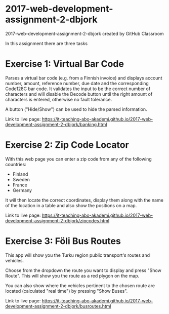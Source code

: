 # 2017-web-development-assignment-2-dbjork
2017-web-development-assignment-2-dbjork created by GitHub Classroom

In this assignment there are three tasks

# Exercise 1: Virtual Bar Code

Parses a virtual bar code (e.g. from a Finnish invoice) and displays account number, amount, reference number, due date and the corresponding Code128C bar code.
It validates the input to be the correct number of characters and will disable the Decode button until the right amount of characters is entered, otherwise no fault tolerance.

A button ("Hide/Show") can be used to hide the parsed information.

Link to live page: https://it-teaching-abo-akademi.github.io/2017-web-development-assignment-2-dbjork/banking.html

# Exercise 2: Zip Code Locator

With this web page you can enter a zip code from any of the following countries:

- Finland
- Sweden
- France
- Germany

It will then locate the correct coordinates, display them along with the name of the location in a table and also show the positions on a map.

Link to live page: https://it-teaching-abo-akademi.github.io/2017-web-development-assignment-2-dbjork/zipcodes.html

# Exercise 3: Föli Bus Routes

This app will show you the Turku region public transport's routes and vehicles.

Choose from the dropdown the route you want to display and press "Show Route". This will show you the route as a red plygon on the map.

You can also show where the vehicles pertinent to the chosen route are located (calculated "real time") by pressing "Show Buses".

Link to live page: https://it-teaching-abo-akademi.github.io/2017-web-development-assignment-2-dbjork/busroutes.html

